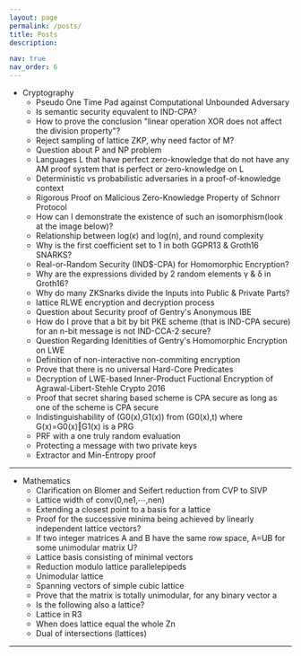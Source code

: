 ```yaml
---
layout: page
permalink: /posts/
title: Posts
description: 

nav: true
nav_order: 6
---
```


* Cryptography
    * <a herf="https://crypto.stackexchange.com/a/112595/116220">Pseudo One Time Pad against Computational Unbounded Adversary</a>
    * <a herf="https://crypto.stackexchange.com/a/111589/116220">Is semantic security equvalent to IND-CPA?</a>
    * <a herf="https://crypto.stackexchange.com/a/112130/116220">How to prove the conclusion "linear operation XOR does not affect the division property"?</a>
    * <a herf="https://crypto.stackexchange.com/a/112291/116220">Reject sampling of lattice ZKP, why need factor of M?</a>
    * <a herf="https://crypto.stackexchange.com/a/112079/116220">Question about P and NP problem</a>
    * <a herf="https://crypto.stackexchange.com/a/112308/116220">Languages L that have perfect zero-knowledge that do not have any AM proof system that is perfect or zero-knowledge on L</a>
    * <a herf="https://crypto.stackexchange.com/a/112548/116220">Deterministic vs probabilistic adversaries in a proof-of-knowledge context</a>
    * <a herf="https://crypto.stackexchange.com/a/112583/116220">Rigorous Proof on Malicious Zero-Knowledge Property of Schnorr Protocol</a>
    * <a herf="https://crypto.stackexchange.com/a/112654/116220">How can I demonstrate the existence of such an isomorphism(look at the image below)?</a>
    * <a herf="https://crypto.stackexchange.com/a/112668/116220">Relationship between log⁡(κ) and log⁡(n), and round complexity</a>
    * <a herf="https://crypto.stackexchange.com/a/112286/116220">Why is the first coefficient set to 1 in both GGPR13 & Groth16 SNARKS?</a>
    * <a herf="https://crypto.stackexchange.com/a/111999/116220">Real-or-Random Security (IND$-CPA) for Homomorphic Encryption?</a>
    * <a herf="https://crypto.stackexchange.com/a/112294/116220">Why are the expressions divided by 2 random elements γ & δ in Groth16?</a>
    * <a herf="https://crypto.stackexchange.com/a/112301/116220">Why do many ZKSnarks divide the Inputs into Public & Private Parts?</a>
    * <a herf="https://crypto.stackexchange.com/a/112258/116220">lattice RLWE encryption and decryption process</a>
    * <a herf="https://crypto.stackexchange.com/a/112212/116220">Question about Security proof of Gentry's Anonymous IBE</a>
    * <a herf="https://crypto.stackexchange.com/a/112218/116220">How do I prove that a bit by bit PKE scheme (that is IND-CPA secure) for an n-bit message is not IND-CCA-2 secure?</a>
    * <a herf="https://crypto.stackexchange.com/a/112231/116220">Question Regarding Idenitities of Gentry's Homomorphic Encryption on LWE</a>
    * <a herf="https://crypto.stackexchange.com/a/112239/116220">Definition of non-interactive non-commiting encryption</a>
    * <a herf="https://crypto.stackexchange.com/a/112242/116220">Prove that there is no universal Hard-Core Predicates</a>
    * <a herf="https://crypto.stackexchange.com/a/112259/116220">Decryption of LWE-based Inner-Product Fuctional Encryption of Agrawal-Libert-Stehle Crypto 2016</a>
    * <a herf="https://crypto.stackexchange.com/a/111679/116220">Proof that secret sharing based scheme is CPA secure as long as one of the scheme is CPA secure</a>
    * <a herf="https://crypto.stackexchange.com/a/112167/116220">Indistinguishability of (G0(x),G1(x)) from (G0(x),t) where G(x)=G0(x)‖G1(x) is a PRG</a>
    * <a herf="https://crypto.stackexchange.com/a/112180/116220">PRF with a one truly random evaluation</a>
    * <a herf="https://crypto.stackexchange.com/a/112201/116220">Protecting a message with two private keys</a>
    * <a herf="https://crypto.stackexchange.com/a/112634/116220">Extractor and Min-Entropy proof</a>

---

* Mathematics
    * <a herf="https://math.stackexchange.com/a/4954366/932011">Clarification on Blomer and Seifert reduction from CVP to SIVP</a>
    * <a herf="https://math.stackexchange.com/a/4934607/932011">Lattice width of conv(0,ne1,⋯,nen)</a>
    * <a herf="https://math.stackexchange.com/a/4917064/932011">Extending a closest point to a basis for a lattice</a>
    * <a herf="https://math.stackexchange.com/a/4912473/932011">Proof for the successive minima being achieved by linearly independent lattice vectors?</a>
    * <a herf="https://math.stackexchange.com/a/4912008/932011">If two integer matrices A and B have the same row space, A=UB for some unimodular matrix U?</a>
    * <a herf="https://math.stackexchange.com/a/4910717/932011">Lattice basis consisting of minimal vectors</a>
    * <a herf="https://math.stackexchange.com/a/4910706/932011">Reduction modulo lattice parallelepipeds</a>
    * <a herf="https://math.stackexchange.com/a/4903555/932011">Unimodular lattice</a>
    * <a herf="https://math.stackexchange.com/a/4158570/932011">Spanning vectors of simple cubic lattice</a>
    * <a herf="https://math.stackexchange.com/a/4154885/932011">Prove that the matrix is totally unimodular, for any binary vector a</a>
    * <a herf="https://math.stackexchange.com/a/4158147/932011">Is the following also a lattice?</a>
    * <a herf="https://math.stackexchange.com/a/4157593/932011">Lattice in R3</a>
    * <a herf="https://math.stackexchange.com/a/4157556/932011">When does lattice equal the whole Zn</a>
    * <a herf="https://math.stackexchange.com/a/4154609/932011">Dual of intersections (lattices)</a>
    
---
